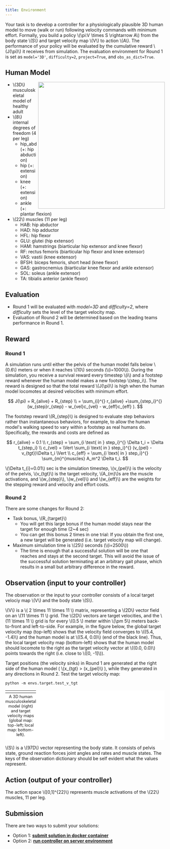 ```yaml
---
title: Environment
---
```


<script type="text/javascript"
    src="http://cdn.mathjax.org/mathjax/latest/MathJax.js?config=TeX-AMS-MML_HTMLorMML">
</script>

Your task is to develop a controller for a physiologically plausible 3D human model to move (walk or run) following velocity commands with minimum effort.
Formally, you build a policy \\(\pi:V \times S \rightarrow A\\) from the body state \\(S\\) and target velocity map \\(V\\) to action \\(A\\).
The performance of your policy will be evaluated by the cumulative reward \\(J(\pi)\\) it receives from simulation.
The evaluation environment for Round 1 is set as `model='3D'`, `difficulty=2`, `project=True`, and `obs_as_dict=True`.

## Human Model
<img align="right" src="http://osim-rl.stanford.edu/docs/nips2019/fig/human_model.png" style="height:400px">

* \\(3D\\) musculoskeletal model of healthy adult
* \\(8\\) internal degrees of freedom (4 per leg)
  * hip_abd (+: hip abduction)
  * hip (+: extension)
  * knee (+: extension)
  * ankle (+: plantar flexion)
* \\(22\\) muscles (11 per leg)
  * HAB: hip abductor
  * HAD: hip adductor
  * HFL: hip flexor
  * GLU: glutei (hip extensor)
  * HAM: hamstrings (biarticular hip extensor and knee flexor)
  * RF: rectus femoris (biarticular hip flexor and knee extensor)
  * VAS: vastii (knee extensor)
  * BFSH: biceps femoris, short head (knee flexor)
  * GAS: gastrocnemius (biarticular knee flexor and ankle extensor)
  * SOL: soleus (ankle extensor)
  * TA: tibialis anterior (ankle flexor)

## Evaluation
* Round 1 will be evaluated with *model=3D* and *difficulty=2*, where *difficulty* sets the level of the target velocity map.
* Evaluation of Round 2 will be determined based on the leading teams performance in Round 1.

## Reward

### Round 1

A simulation runs until either the pelvis of the human model falls below \\(0.6\\) meters or when it reaches \\(10\\) seconds (\\(i=1000\\)).
During the simulation, you receive a survival reward every timestep \\(i\\) and a footstep reward whenever the human model makes a new footstep \\(step_i\\).
The reward is designed so that the total reward \\(J(\pi)\\) is high when the human model locomotes at desired velocities with minimum effort.

$$ J(\pi) = R_{alive} + R_{step} \\
= \sum_{i}^{} r_{alive} +\sum_{step_i}^{} (w_{step}r_{step} - w_{vel}c_{vel}  - w_{eff}c_{eff} ). $$

The footstep reward \\(R_{step}\\) is designed to evaluate step behaviors rather than instantaneous behaviors, for example, to allow the human model's walking speed to vary within a footstep as real humans do. Specifically, the rewards and costs are defined as

$$ r_{alive} = 0.1 \\
r_{step} = \sum_{i \text{ in } step_i}^{} \Delta t_i = \Delta t_{step_i} \\
c_{vel} = \Vert \sum_{i \text{ in } step_i}^{} (v_{pel} - v_{tgt})\Delta t_i \Vert \\
c_{eff} = \sum_{i \text{ in } step_i}^{} \sum_{m}^{muscles} A_m^2 \Delta t_i. $$

\\(\Delta t_{i}=0.01\\) sec is the simulation timestep, \\(v_{pel}\\) is the velocity of the pelvis, \\(v_{tgt}\\) is the target velocity, \\(A_{m}\\)s are the muscle activations, and \\(w_{step}\\), \\(w_{vel}\\) and \\(w_{eff}\\) are the weights for the stepping reward and velocity and effort costs.


### Round 2

There are some changes for Round 2:
* Task bonus, \\(R_{target}\\)
  * You will get this large bonus if the human model stays near the target for enough time (2~4 sec)
  * You can get this bonus 2 times in one trial: If you obtain the first one, a new target will be generated (i.e. target velocity map will change).
* Maximum simulation time is \\(25\\) seconds (\\(i=2500\\))
  * The time is enough that a successful solution will be one that reaches and stays at the second target. This will avoid the issue of the successful solution terminating at an arbitrary gait phase, which results in a small but arbitrary difference in the reward.

## Observation (input to your controller)

The observation or the input to your controller consists of a local target velociy map \\(V\\) and the body state \\(S\\).

\\(V\\) is a \\( 2 \times 11 \times 11 \\) matrix, representing a \\(2D\\) vector field on an \\(11 \times 11 \\) grid. The \\(2D\\) vectors are target velocities, and the \\(11 \times 11 \\) grid is for every \\(0.5 \\) meter within \\(\pm 5\\) meters back-to-front and left-to-side. For example, in the figure below, the global target velocity map (top-left) shows that the velocity field converges to \\((5.4, -1.4)\\) and the human model is at \\((5.4, 0.0)\\) (end of the black line).
Thus, the local target velocity map (bottom-left) shows that the human model should locomote to the right as the target velocity vector at \\((0.0, 0.0)\\) points towards the right (i.e. close to \\([0, -1]\\)).

Target positions (the velocity sinks) in Round 1 are generated at the right side of the human model ( \\(x_{tgt} > (x_{pel}\\) ), while they generated in any directions in Round 2. Test the target velocity map:

    python -m envs.target.test_v_tgt


<table style="background-color: #ffffff">
<caption align="bottom" style="padding-top: 0.3em; font-size: 0.8em">A 3D human musculoskeletal model (right) and target velocity maps (global map: top-left; local map: bottom-left).</caption>
<tr><td><img src="http://osim-rl.stanford.edu/docs/nips2019/fig/L2M2019.png" alt=""/></td></tr>
</table>

\\(S\\) is a \\(97D\\) vector representing the body state.
It consists of pelvis state, ground reaction forces joint angles and rates and muscle states.
The keys of the observation dictionary should be self evident what the values represent.

## Action (output of your controller)

The action space \\([0,1]^{22}\\) represents muscle activations of the \\(22\\) muscles, 11 per leg.

## Submission

There are two ways to submit your solutions:
* Option 1: [**submit solution in docker container**](https://github.com/stanfordnmbl/neurips2019-learning-to-move-starter-kit)
* Option 2: [**run controller on server environment**](https://github.com/stanfordnmbl/osim-rl/blob/master/examples/submission.py)

